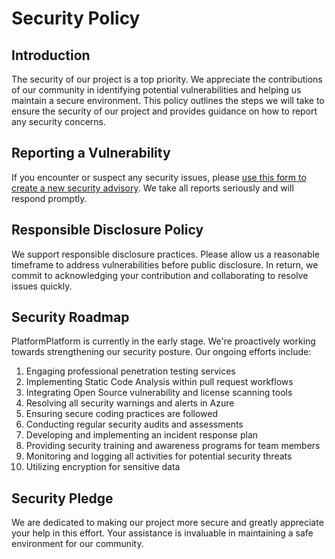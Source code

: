# Security Policy

## Introduction

The security of our project is a top priority. We appreciate the contributions of our community in identifying potential vulnerabilities and helping us maintain a secure environment. This policy outlines the steps we will take to ensure the security of our project and provides guidance on how to report any security concerns.

## Reporting a Vulnerability

If you encounter or suspect any security issues, please [use this form to create a new security advisory](https://github.com/platformplatform/PlatformPlatform/security/advisories). We take all reports seriously and will respond promptly.

## Responsible Disclosure Policy

We support responsible disclosure practices. Please allow us a reasonable timeframe to address vulnerabilities before public disclosure. In return, we commit to acknowledging your contribution and collaborating to resolve issues quickly.

## Security Roadmap

PlatformPlatform is currently in the early stage. We're proactively working towards strengthening our security posture. Our ongoing efforts include:

1. Engaging professional penetration testing services
2. Implementing Static Code Analysis within pull request workflows
3. Integrating Open Source vulnerability and license scanning tools
4. Resolving all security warnings and alerts in Azure
5. Ensuring secure coding practices are followed
6. Conducting regular security audits and assessments
7. Developing and implementing an incident response plan
8. Providing security training and awareness programs for team members
9. Monitoring and logging all activities for potential security threats
10. Utilizing encryption for sensitive data

## Security Pledge

We are dedicated to making our project more secure and greatly appreciate your help in this effort. Your assistance is invaluable in maintaining a safe environment for our community.
